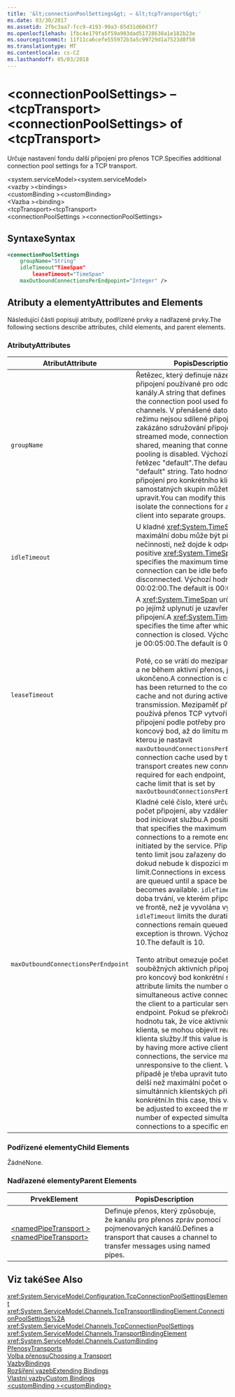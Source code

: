 ```yaml
---
title: '&lt;connectionPoolSettings&gt; – &lt;tcpTransport&gt;'
ms.date: 03/30/2017
ms.assetid: 2fbc3aa7-fcc9-4193-99a3-85d31d60d3f7
ms.openlocfilehash: 1fbc4e179fa5f59a903dad51728638a1e182b23e
ms.sourcegitcommit: 11f11ca6cefe555972b3a5c99729d1a7523d8f50
ms.translationtype: MT
ms.contentlocale: cs-CZ
ms.lasthandoff: 05/03/2018
---
```

# <a name="ltconnectionpoolsettingsgt-of-lttcptransportgt"></a><span data-ttu-id="bfa48-102">&lt;connectionPoolSettings&gt; – &lt;tcpTransport&gt;</span><span class="sxs-lookup"><span data-stu-id="bfa48-102">&lt;connectionPoolSettings&gt; of &lt;tcpTransport&gt;</span></span>
<span data-ttu-id="bfa48-103">Určuje nastavení fondu další připojení pro přenos TCP.</span><span class="sxs-lookup"><span data-stu-id="bfa48-103">Specifies additional connection pool settings for a TCP transport.</span></span>  
  
 <span data-ttu-id="bfa48-104">\<system.serviceModel></span><span class="sxs-lookup"><span data-stu-id="bfa48-104">\<system.serviceModel></span></span>  
<span data-ttu-id="bfa48-105">\<vazby ></span><span class="sxs-lookup"><span data-stu-id="bfa48-105">\<bindings></span></span>  
<span data-ttu-id="bfa48-106">\<customBinding ></span><span class="sxs-lookup"><span data-stu-id="bfa48-106">\<customBinding></span></span>  
<span data-ttu-id="bfa48-107">\<Vazba ></span><span class="sxs-lookup"><span data-stu-id="bfa48-107">\<binding></span></span>  
<span data-ttu-id="bfa48-108">\<tcpTransport></span><span class="sxs-lookup"><span data-stu-id="bfa48-108">\<tcpTransport></span></span>  
<span data-ttu-id="bfa48-109">\<connectionPoolSettings ></span><span class="sxs-lookup"><span data-stu-id="bfa48-109">\<connectionPoolSettings></span></span>  
  
## <a name="syntax"></a><span data-ttu-id="bfa48-110">Syntaxe</span><span class="sxs-lookup"><span data-stu-id="bfa48-110">Syntax</span></span>  
  
```xml  
<connectionPoolSettings  
    groupName="String"  
    idleTimeout"TimeSpan"  
        leaseTimeout="TimeSpan"  
    maxOutboundConnectionsPerEndpopint="Integer" />  
```  
  
## <a name="attributes-and-elements"></a><span data-ttu-id="bfa48-111">Atributy a elementy</span><span class="sxs-lookup"><span data-stu-id="bfa48-111">Attributes and Elements</span></span>  
 <span data-ttu-id="bfa48-112">Následující části popisují atributy, podřízené prvky a nadřazené prvky.</span><span class="sxs-lookup"><span data-stu-id="bfa48-112">The following sections describe attributes, child elements, and parent elements.</span></span>  
  
### <a name="attributes"></a><span data-ttu-id="bfa48-113">Atributy</span><span class="sxs-lookup"><span data-stu-id="bfa48-113">Attributes</span></span>  
  
|<span data-ttu-id="bfa48-114">Atribut</span><span class="sxs-lookup"><span data-stu-id="bfa48-114">Attribute</span></span>|<span data-ttu-id="bfa48-115">Popis</span><span class="sxs-lookup"><span data-stu-id="bfa48-115">Description</span></span>|  
|---------------|-----------------|  
|`groupName`|<span data-ttu-id="bfa48-116">Řetězec, který definuje název fondu připojení používané pro odchozí kanály.</span><span class="sxs-lookup"><span data-stu-id="bfa48-116">A string that defines the name of the connection pool used for outgoing channels.</span></span> <span data-ttu-id="bfa48-117">V přenášené datovými proudy režimu nejsou sdílené připojení – zakázáno sdružování připojení.</span><span class="sxs-lookup"><span data-stu-id="bfa48-117">In streamed mode, connections are not shared, meaning that connection pooling is disabled.</span></span> <span data-ttu-id="bfa48-118">Výchozí hodnota je řetězec "default".</span><span class="sxs-lookup"><span data-stu-id="bfa48-118">The default is a "default" string.</span></span> <span data-ttu-id="bfa48-119">Tato hodnota izolovat připojení pro konkrétního klienta do samostatných skupin můžete upravit.</span><span class="sxs-lookup"><span data-stu-id="bfa48-119">You can modify this value to isolate the connections for a particular client into separate groups.</span></span>|  
|`idleTimeout`|<span data-ttu-id="bfa48-120">U kladné <xref:System.TimeSpan> , určuje maximální dobu může být připojení nečinnosti, než dojde k odpojení.</span><span class="sxs-lookup"><span data-stu-id="bfa48-120">A positive <xref:System.TimeSpan> that specifies the maximum time the connection can be idle before being disconnected.</span></span> <span data-ttu-id="bfa48-121">Výchozí hodnota je 00:02:00.</span><span class="sxs-lookup"><span data-stu-id="bfa48-121">The default is 00:02:00.</span></span>|  
|`leaseTimeout`|<span data-ttu-id="bfa48-122">A <xref:System.TimeSpan> určující dobu, po jejímž uplynutí je uzavřený aktivní připojení.</span><span class="sxs-lookup"><span data-stu-id="bfa48-122">A <xref:System.TimeSpan> that specifies the time after which an active connection is closed.</span></span> <span data-ttu-id="bfa48-123">Výchozí hodnota je 00:05:00.</span><span class="sxs-lookup"><span data-stu-id="bfa48-123">The default is 00:05:00.</span></span><br /><br /> <span data-ttu-id="bfa48-124">Poté, co se vrátí do mezipaměti připojení a ne během aktivní přenos, je připojení ukončeno.</span><span class="sxs-lookup"><span data-stu-id="bfa48-124">A connection is closed after it has been returned to the connection cache and not during active transmission.</span></span> <span data-ttu-id="bfa48-125">Mezipaměť připojení používá přenos TCP vytvoří nové připojení podle potřeby pro každý koncový bod, až do limitu mezipaměti, kterou je nastavit `maxOutboundConnectionsPerEndpoint.`</span><span class="sxs-lookup"><span data-stu-id="bfa48-125">The connection cache used by the TCP transport creates new connections as required for each endpoint, up to the cache limit that is set by `maxOutboundConnectionsPerEndpoint.`</span></span>|  
|`maxOutboundConnectionsPerEndpoint`|<span data-ttu-id="bfa48-126">Kladné celé číslo, které určuje maximální počet připojení, aby vzdálený koncový bod iniciovat službu.</span><span class="sxs-lookup"><span data-stu-id="bfa48-126">A positive integer that specifies the maximum number of connections to a remote endpoint initiated by the service.</span></span> <span data-ttu-id="bfa48-127">Připojení nad tento limit jsou zařazeny do fronty, dokud nebude k dispozici místo pod limit.</span><span class="sxs-lookup"><span data-stu-id="bfa48-127">Connections in excess of the limit are queued until a space below the limit becomes available.</span></span> <span data-ttu-id="bfa48-128">`idleTimeout` Omezí doba trvání, ve kterém připojení zůstat ve frontě, než je vyvolána výjimka.</span><span class="sxs-lookup"><span data-stu-id="bfa48-128">The `idleTimeout` limits the duration in which connections remain queued before an exception is thrown.</span></span> <span data-ttu-id="bfa48-129">Výchozí hodnota je 10.</span><span class="sxs-lookup"><span data-stu-id="bfa48-129">The default is 10.</span></span><br /><br /> <span data-ttu-id="bfa48-130">Tento atribut omezuje počet souběžných aktivních připojení z klienta pro koncový bod konkrétní služby.</span><span class="sxs-lookup"><span data-stu-id="bfa48-130">This attribute limits the number of simultaneous active connections from the client to a particular service endpoint.</span></span> <span data-ttu-id="bfa48-131">Pokud se překročí tuto hodnotu tak, že více aktivních připojení klienta, se mohou objevit reagovat na klienta služby.</span><span class="sxs-lookup"><span data-stu-id="bfa48-131">If this value is exceeded by having more active client connections, the service may appear unresponsive to the client.</span></span> <span data-ttu-id="bfa48-132">V takovém případě je třeba upravit tuto hodnotu delší než maximální počet očekávané simultánních klientských připojení na konkrétní.</span><span class="sxs-lookup"><span data-stu-id="bfa48-132">In this case, this value should be adjusted to exceed the maximum number of expected simultaneous client connections to a specific endpoint.</span></span>|  
  
### <a name="child-elements"></a><span data-ttu-id="bfa48-133">Podřízené elementy</span><span class="sxs-lookup"><span data-stu-id="bfa48-133">Child Elements</span></span>  
 <span data-ttu-id="bfa48-134">Žádné</span><span class="sxs-lookup"><span data-stu-id="bfa48-134">None.</span></span>  
  
### <a name="parent-elements"></a><span data-ttu-id="bfa48-135">Nadřazené elementy</span><span class="sxs-lookup"><span data-stu-id="bfa48-135">Parent Elements</span></span>  
  
|<span data-ttu-id="bfa48-136">Prvek</span><span class="sxs-lookup"><span data-stu-id="bfa48-136">Element</span></span>|<span data-ttu-id="bfa48-137">Popis</span><span class="sxs-lookup"><span data-stu-id="bfa48-137">Description</span></span>|  
|-------------|-----------------|  
|[<span data-ttu-id="bfa48-138">\<namedPipeTransport ></span><span class="sxs-lookup"><span data-stu-id="bfa48-138">\<namedPipeTransport></span></span>](../../../../../docs/framework/configure-apps/file-schema/wcf/namedpipetransport.md)|<span data-ttu-id="bfa48-139">Definuje přenos, který způsobuje, že kanálu pro přenos zpráv pomocí pojmenovaných kanálů.</span><span class="sxs-lookup"><span data-stu-id="bfa48-139">Defines a transport that causes a channel to transfer messages using named pipes.</span></span>|  
  
## <a name="see-also"></a><span data-ttu-id="bfa48-140">Viz také</span><span class="sxs-lookup"><span data-stu-id="bfa48-140">See Also</span></span>  
 <xref:System.ServiceModel.Configuration.TcpConnectionPoolSettingsElement>  
 <xref:System.ServiceModel.Channels.TcpTransportBindingElement.ConnectionPoolSettings%2A>  
 <xref:System.ServiceModel.Channels.TcpConnectionPoolSettings>  
 <xref:System.ServiceModel.Channels.TransportBindingElement>  
 <xref:System.ServiceModel.Channels.CustomBinding>  
 [<span data-ttu-id="bfa48-141">Přenosy</span><span class="sxs-lookup"><span data-stu-id="bfa48-141">Transports</span></span>](../../../../../docs/framework/wcf/feature-details/transports.md)  
 [<span data-ttu-id="bfa48-142">Volba přenosu</span><span class="sxs-lookup"><span data-stu-id="bfa48-142">Choosing a Transport</span></span>](../../../../../docs/framework/wcf/feature-details/choosing-a-transport.md)  
 [<span data-ttu-id="bfa48-143">Vazby</span><span class="sxs-lookup"><span data-stu-id="bfa48-143">Bindings</span></span>](../../../../../docs/framework/wcf/bindings.md)  
 [<span data-ttu-id="bfa48-144">Rozšíření vazeb</span><span class="sxs-lookup"><span data-stu-id="bfa48-144">Extending Bindings</span></span>](../../../../../docs/framework/wcf/extending/extending-bindings.md)  
 [<span data-ttu-id="bfa48-145">Vlastní vazby</span><span class="sxs-lookup"><span data-stu-id="bfa48-145">Custom Bindings</span></span>](../../../../../docs/framework/wcf/extending/custom-bindings.md)  
 [<span data-ttu-id="bfa48-146">\<customBinding ></span><span class="sxs-lookup"><span data-stu-id="bfa48-146">\<customBinding></span></span>](../../../../../docs/framework/configure-apps/file-schema/wcf/custombinding.md)
